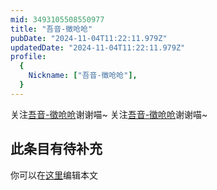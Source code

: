 ```yaml
---
mid: 3493105508550977
title: "吾音-徵呛呛"
pubDate: "2024-11-04T11:22:11.979Z"
updatedDate: "2024-11-04T11:22:11.979Z"
profile:
  {
    Nickname: ["吾音-徵呛呛"],
  }
---
```


关注[吾音-徵呛呛](https://space.bilibili.com/3493105508550977)谢谢喵~ 关注[吾音-徵呛呛](https://space.bilibili.com/3493105508550977)谢谢喵~

## 此条目有待补充
你可以在[这里](https://github.com/Yuhanawa/VTuber.ICU/edit/master/src/content/v/吾音-徵呛呛/index.md)编辑本文
